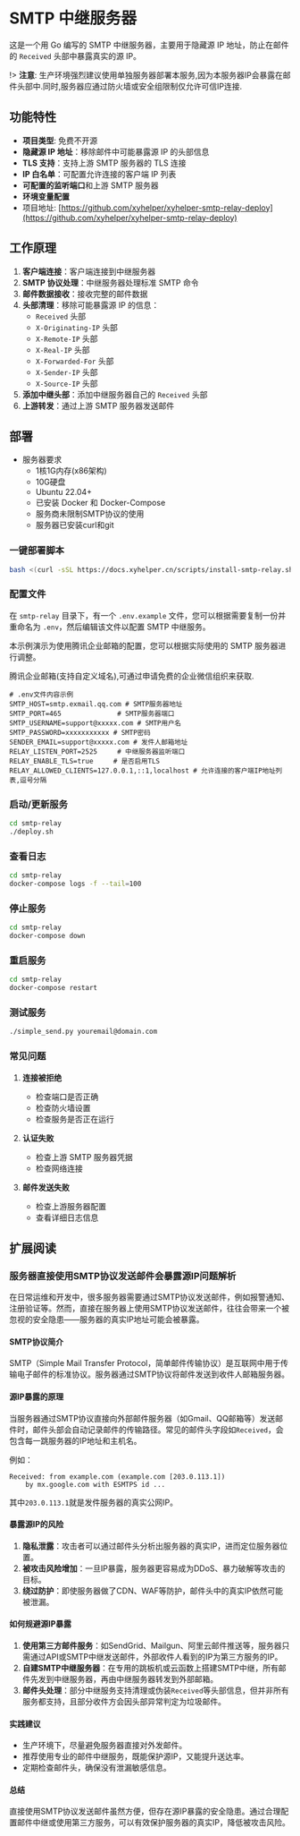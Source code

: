 # SMTP 中继服务器

这是一个用 Go 编写的 SMTP 中继服务器，主要用于隐藏源 IP 地址，防止在邮件的 `Received` 头部中暴露真实的源 IP。

!> **注意**: 生产环境强烈建议使用单独服务器部署本服务,因为本服务器IP会暴露在邮件头部中.同时,服务器应通过防火墙或安全组限制仅允许可信IP连接.

## 功能特性
- **项目类型**: 免费不开源
- **隐藏源 IP 地址**：移除邮件中可能暴露源 IP 的头部信息
- **TLS 支持**：支持上游 SMTP 服务器的 TLS 连接
- **IP 白名单**：可配置允许连接的客户端 IP 列表
- **可配置的监听端口**和上游 SMTP 服务器
- **环境变量配置**
- 项目地址: [https://github.com/xyhelper/xyhelper-smtp-relay-deploy](https://github.com/xyhelper/xyhelper-smtp-relay-deploy)


## 工作原理

1. **客户端连接**：客户端连接到中继服务器
2. **SMTP 协议处理**：中继服务器处理标准 SMTP 命令
3. **邮件数据接收**：接收完整的邮件数据
4. **头部清理**：移除可能暴露源 IP 的信息：
   - `Received` 头部
   - `X-Originating-IP` 头部
   - `X-Remote-IP` 头部
   - `X-Real-IP` 头部
   - `X-Forwarded-For` 头部
   - `X-Sender-IP` 头部
   - `X-Source-IP` 头部
5. **添加中继头部**：添加中继服务器自己的 `Received` 头部
6. **上游转发**：通过上游 SMTP 服务器发送邮件

## 部署

- 服务器要求
  - 1核1G内存(x86架构)
  - 10G硬盘
  - Ubuntu 22.04+
  - 已安装 Docker 和 Docker-Compose
  - 服务商未限制SMTP协议的使用
  - 服务器已安装curl和git


### 一键部署脚本
```bash
bash <(curl -sSL https://docs.xyhelper.cn/scripts/install-smtp-relay.sh)
```
### 配置文件

在 `smtp-relay` 目录下，有一个 `.env.example` 文件，您可以根据需要复制一份并重命名为 `.env`，然后编辑该文件以配置 SMTP 中继服务。

本示例演示为使用腾讯企业邮箱的配置，您可以根据实际使用的 SMTP 服务器进行调整。

腾讯企业邮箱(支持自定义域名),可通过申请免费的企业微信组织来获取.

```env
# .env文件内容示例
SMTP_HOST=smtp.exmail.qq.com # SMTP服务器地址
SMTP_PORT=465              # SMTP服务器端口
SMTP_USERNAME=support@xxxxx.com # SMTP用户名
SMTP_PASSWORD=xxxxxxxxxxx # SMTP密码
SENDER_EMAIL=support@xxxxx.com # 发件人邮箱地址
RELAY_LISTEN_PORT=2525     # 中继服务器监听端口
RELAY_ENABLE_TLS=true     # 是否启用TLS
RELAY_ALLOWED_CLIENTS=127.0.0.1,::1,localhost # 允许连接的客户端IP地址列表,逗号分隔
```
### 启动/更新服务
```bash
cd smtp-relay
./deploy.sh
```
### 查看日志
```bash
cd smtp-relay
docker-compose logs -f --tail=100
```
### 停止服务
```bash
cd smtp-relay
docker-compose down
```
### 重启服务
```bash
cd smtp-relay
docker-compose restart
```
### 测试服务
```bash
./simple_send.py youremail@domain.com
```
### 常见问题

1. **连接被拒绝**
   - 检查端口是否正确
   - 检查防火墙设置
   - 检查服务是否正在运行

2. **认证失败**
   - 检查上游 SMTP 服务器凭据
   - 检查网络连接

3. **邮件发送失败**
   - 检查上游服务器配置
   - 查看详细日志信息


## 扩展阅读


### 服务器直接使用SMTP协议发送邮件会暴露源IP问题解析

在日常运维和开发中，很多服务器需要通过SMTP协议发送邮件，例如报警通知、注册验证等。然而，直接在服务器上使用SMTP协议发送邮件，往往会带来一个被忽视的安全隐患——服务器的真实IP地址可能会被暴露。


#### SMTP协议简介

SMTP（Simple Mail Transfer Protocol，简单邮件传输协议）是互联网中用于传输电子邮件的标准协议。服务器通过SMTP协议将邮件发送到收件人邮箱服务器。


#### 源IP暴露的原理

当服务器通过SMTP协议直接向外部邮件服务器（如Gmail、QQ邮箱等）发送邮件时，邮件头部会自动记录邮件的传输路径。常见的邮件头字段如`Received`，会包含每一跳服务器的IP地址和主机名。

例如：

```
Received: from example.com (example.com [203.0.113.1])
	by mx.google.com with ESMTPS id ...
```

其中`203.0.113.1`就是发件服务器的真实公网IP。


#### 暴露源IP的风险

1. **隐私泄露**：攻击者可以通过邮件头分析出服务器的真实IP，进而定位服务器位置。
2. **被攻击风险增加**：一旦IP暴露，服务器更容易成为DDoS、暴力破解等攻击的目标。
3. **绕过防护**：即使服务器做了CDN、WAF等防护，邮件头中的真实IP依然可能被泄漏。


#### 如何规避源IP暴露

1. **使用第三方邮件服务**：如SendGrid、Mailgun、阿里云邮件推送等，服务器只需通过API或SMTP中继发送邮件，外部收件人看到的IP为第三方服务的IP。
2. **自建SMTP中继服务器**：在专用的跳板机或云函数上搭建SMTP中继，所有邮件先发到中继服务器，再由中继服务器转发到外部邮箱。
3. **邮件头处理**：部分中继服务支持清理或伪装`Received`等头部信息，但并非所有服务都支持，且部分收件方会因头部异常判定为垃圾邮件。


#### 实践建议

- 生产环境下，尽量避免服务器直接对外发邮件。
- 推荐使用专业的邮件中继服务，既能保护源IP，又能提升送达率。
- 定期检查邮件头，确保没有泄漏敏感信息。


#### 总结

直接使用SMTP协议发送邮件虽然方便，但存在源IP暴露的安全隐患。通过合理配置邮件中继或使用第三方服务，可以有效保护服务器的真实IP，降低被攻击风险。

